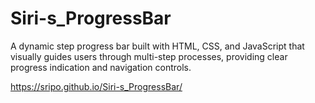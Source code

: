 # Siri-s_ProgressBar
A dynamic step progress bar built with HTML, CSS, and JavaScript that visually guides users through multi-step processes, providing clear progress indication and navigation controls.

https://sripo.github.io/Siri-s_ProgressBar/
